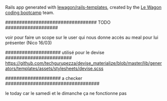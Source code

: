 Rails app generated with [lewagon/rails-templates](https://github.com/lewagon/rails-templates), created by the [Le Wagon coding bootcamp](https://www.lewagon.com) team.

################################# TODO ###################


voir pour faire un scope sur le user qui nous donne accès au meal pour lui présenter (Nico 16/03)


#################### utilisé pour le devise ########################
https://github.com/techgurupezza/devise_materialize/blob/master/lib/generators/templates/assets/stylesheets/devise.scss


####################  a checker ##################################

le today car le samedi et le dimanche ça ne fonctionne pas
